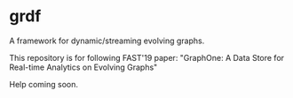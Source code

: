 # grdf
A framework for dynamic/streaming evolving graphs.

This repository is for following FAST'19 paper: "GraphOne: A Data Store for Real-time Analytics on Evolving Graphs"

Help coming soon.

